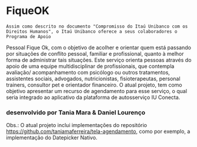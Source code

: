 # FiqueOK

    Assim como descrito no documento "Compromisso do Itaú Unibanco com os Direitos Humanos", o Itaú Unibanco oferece a seus colaboradores o Programa de Apoio
Pessoal Fique Ok, com o objetivo de acolher e orientar quem está passando por situações de conflito pessoal, familiar e profissional, quanto à melhor forma de administrar tais situações.
    Este serviço orienta pessoas através do apoio de uma equipe multidisciplinar de profissionais, que contempla avaliação/ acompanhamento com psicólogo ou outros tratamentos, assistentes sociais, advogados, nutricionistas, fisioterapeutas, personal trainers, consultor pet e orientador financeiro.
    O atual projeto, tem como objetivo apresentar um recurso de agendamento para esse serviço, o qual seria integrado ao aplicativo da plataforma de autosserviço IU Conecta.
  


### desenvolvido por Tania Mara & Daniel Lourenço

Obs.: O atual projeto inclui implementações do repositório https://github.com/taniamaferreira/tela-agendamento, como por exemplo, a implementação do Datepicker Nativo.
